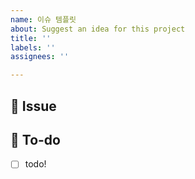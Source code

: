 ```yaml
---
name: 이슈 템플릿
about: Suggest an idea for this project
title: ''
labels: ''
assignees: ''

---
```


## 📸  Issue
<!-- 이슈에 대해 간략하게 설명해주세요 -->

## 📝  To-do
<!-- 진행할 작업에 대해 적어주세요 -->
- [ ] todo!
